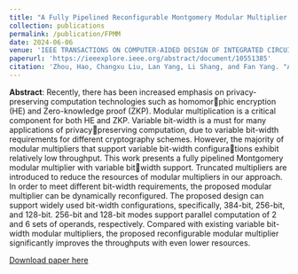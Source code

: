 ```yaml
---
title: "A Fully Pipelined Reconfigurable Montgomery Modular Multiplier Supporting Variable Bit-Widths"
collection: publications
permalink: /publication/FPMM
date: 2024-06-06
venue: 'IEEE TRANSACTIONS ON COMPUTER-AIDED DESIGN OF INTEGRATED CIRCUITS AND SYSTEMS'
paperurl: 'https://ieeexplore.ieee.org/abstract/document/10551385'
citation: 'Zhou, Hao, Changxu Liu, Lan Yang, Li Shang, and Fan Yang. "A Fully Pipelined Reconfigurable Montgomery Modular Multiplier Supporting Variable Bit-Widths." IEEE Transactions on Computer-Aided Design of Integrated Circuits and Systems (2024).'
---
```


**Abstract**: Recently, there has been increased emphasis on
privacy-preserving computation technologies such as homomorphic encryption (HE) and Zero-knowledge proof (ZKP). Modular
multiplication is a critical component for both HE and ZKP.
Variable bit-width is a must for many applications of privacypreserving computation, due to variable bit-width requirements
for different cryptography schemes. However, the majority of
modular multipliers that support variable bit-width configurations exhibit relatively low throughput. This work presents a
fully pipelined Montgomery modular multiplier with variable bitwidth support. Truncated multipliers are introduced to reduce
the resources of modular multipliers in our approach. In order
to meet different bit-width requirements, the proposed modular
multiplier can be dynamically reconfigured. The proposed design
can support widely used bit-width configurations, specifically,
384-bit, 256-bit, and 128-bit. 256-bit and 128-bit modes support
parallel computation of 2 and 6 sets of operands, respectively.
Compared with existing variable bit-width modular multipliers,
the proposed reconfigurable modular multiplier significantly
improves the throughputs with even lower resources.

[Download paper here](http://AustinLiu01.github.io/files/FPMM.pdf)
